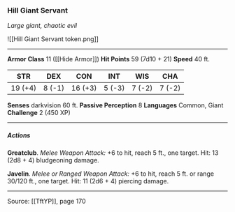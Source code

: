 ### Hill Giant Servant
_Large giant, chaotic evil_

![[Hill Giant Servant token.png]]


---

**Armor Class** 11 ([[Hide Armor]])
**Hit Points** 59 (7d10 + 21)
**Speed** 40 ft.

| STR     | DEX     | CON     | INT     | WIS     | CHA     |
|---------|---------|---------|---------|---------|---------|
| 19 (+4) | 8 (-1) | 16 (+3) | 5 (-3) | 7 (-2) | 7 (-2) |

**Senses** darkvision 60 ft.
**Passive Perception** 8
**Languages** Common, Giant
**Challenge** 2 (450 XP)

---

##### Actions
**Greatclub**. _Melee Weapon Attack:_ +6 to hit, reach 5 ft., one target. Hit: 13 (2d8 + 4) bludgeoning damage.

**Javelin**. _Melee or Ranged Weapon Attack:_ +6 to hit, reach 5 ft. or range 30/120 ft., one target. Hit: 11 (2d6 + 4) piercing damage.


---

Source: [[TftYP]], page 170